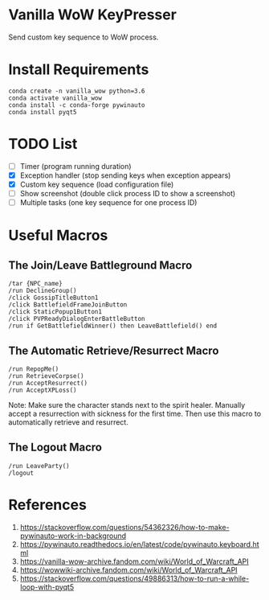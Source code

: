 # Vanilla WoW KeyPresser
Send custom key sequence to WoW process.

# Install Requirements
```
conda create -n vanilla_wow python=3.6 
conda activate vanilla_wow
conda install -c conda-forge pywinauto
conda install pyqt5 
```

# TODO List
- [ ] Timer (program running duration)
- [x] Exception handler (stop sending keys when exception appears)
- [x] Custom key sequence (load configuration file) 
- [ ] Show screenshot (double click process ID to show a screenshot)
- [ ] Multiple tasks (one key sequence for one process ID)

# Useful Macros
## The Join/Leave Battleground Macro
```
/tar {NPC_name}
/run DeclineGroup()
/click GossipTitleButton1
/click BattlefieldFrameJoinButton
/click StaticPopup1Button1
/click PVPReadyDialogEnterBattleButton
/run if GetBattlefieldWinner() then LeaveBattlefield() end
```

## The Automatic Retrieve/Resurrect Macro
```
/run RepopMe()
/run RetrieveCorpse()
/run AcceptResurrect()
/run AcceptXPLoss()
```
Note: 
Make sure the character stands next to the spirit healer.
Manually accept a resurrection with sickness for the first time.
Then use this macro to automatically retrieve and resurrect. 

## The Logout Macro
```
/run LeaveParty()
/logout
```

# References
1. https://stackoverflow.com/questions/54362326/how-to-make-pywinauto-work-in-background
2. https://pywinauto.readthedocs.io/en/latest/code/pywinauto.keyboard.html
3. https://vanilla-wow-archive.fandom.com/wiki/World_of_Warcraft_API
4. https://wowwiki-archive.fandom.com/wiki/World_of_Warcraft_API
5. https://stackoverflow.com/questions/49886313/how-to-run-a-while-loop-with-pyqt5